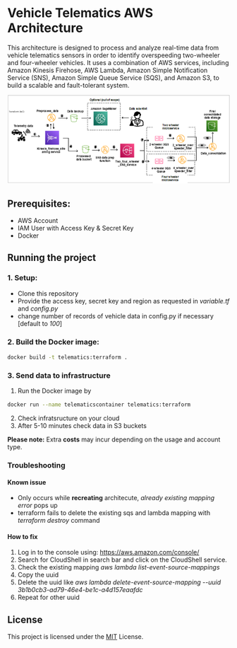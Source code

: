 # Vehicle Telematics AWS Architecture

This architecture is designed to process and analyze real-time data from vehicle telematics sensors in order to identify overspeeding two-wheeler and four-wheeler vehicles. It uses a combination of AWS services, including Amazon Kinesis Firehose, AWS Lambda, Amazon Simple Notification Service (SNS), Amazon Simple Queue Service (SQS), and Amazon S3, to build a scalable and fault-tolerant system.

![architecture](archi.png)


## Prerequisites:

- AWS Account
- IAM User with Access Key & Secret Key
- Docker

## Running the project

### 1. Setup:

- Clone this repository
- Provide the access key, secret key and region as requested in *variable.tf* and *config.py*
- change number of records of vehicle data in config.py if necessary [default to *100*]

### 2. Build the Docker image:

```bash
docker build -t telematics:terraform .
```

### 3. Send data to infrastructure
1. Run the Docker image by 
```bash
docker run --name telematicscontainer telematics:terraform
```
2. Check infratsructure on your cloud
3. After 5-10 minutes check data in S3 buckets


**Please note:** Extra **costs** may incur depending on the usage and account type.


### Troubleshooting
#### Known issue
- Only occurs while **recreating** architecute, *already existing mapping error* pops up
- terraform fails to delete the existing sqs and lambda mapping with *terraform destroy* command

#### How to fix
1. Log in to the console using: https://aws.amazon.com/console/
2. Search for CloudShell in search bar and click on the CloudShell service.
3. Check the existing mapping *aws lambda list-event-source-mappings* 
4. Copy the uuid  
5. Delete the uuid like *aws lambda delete-event-source-mapping --uuid 3b1b0cb3-ad79-46e4-be1c-a4d157eaafdc*
6. Repeat for other uuid

## License

This project is licensed under the [MIT](https://choosealicense.com/licenses/mit/) License.

